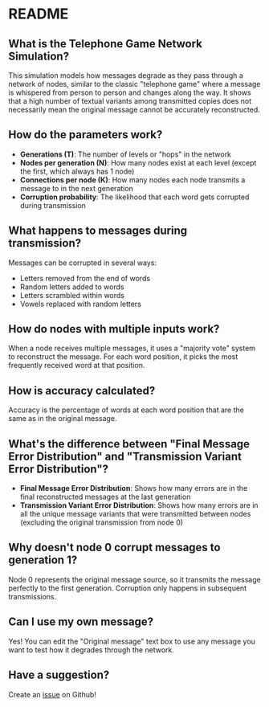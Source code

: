 # README

## What is the Telephone Game Network Simulation?

This simulation models how messages degrade as they pass through a network of nodes, similar to the classic "telephone game" where a message is whispered from person to person and changes along the way. It shows that a high number of textual variants among transmitted copies does not necessarily mean the original message cannot be accurately reconstructed.

## How do the parameters work?

- **Generations (T)**: The number of levels or "hops" in the network
- **Nodes per generation (N)**: How many nodes exist at each level (except the first, which always has 1 node)
- **Connections per node (K)**: How many nodes each node transmits a message to in the next generation
- **Corruption probability**: The likelihood that each word gets corrupted during transmission

## What happens to messages during transmission?

Messages can be corrupted in several ways:
- Letters removed from the end of words
- Random letters added to words
- Letters scrambled within words
- Vowels replaced with random letters

## How do nodes with multiple inputs work?

When a node receives multiple messages, it uses a "majority vote" system to reconstruct the message. For each word position, it picks the most frequently received word at that position.

## How is accuracy calculated?

Accuracy is the percentage of words at each word position that are the same as in the original message.

## What's the difference between "Final Message Error Distribution" and "Transmission Variant Error Distribution"?

- **Final Message Error Distribution**: Shows how many errors are in the final reconstructed messages at the last generation
- **Transmission Variant Error Distribution**: Shows how many errors are in all the unique message variants that were transmitted between nodes (excluding the original transmission from node 0)

## Why doesn't node 0 corrupt messages to generation 1?

Node 0 represents the original message source, so it transmits the message perfectly to the first generation. Corruption only happens in subsequent transmissions.

## Can I use my own message?

Yes! You can edit the "Original message" text box to use any message you want to test how it degrades through the network.

## Have a suggestion?

Create an [issue](https://github.com/ed-kung/telephone/issues) on Github!